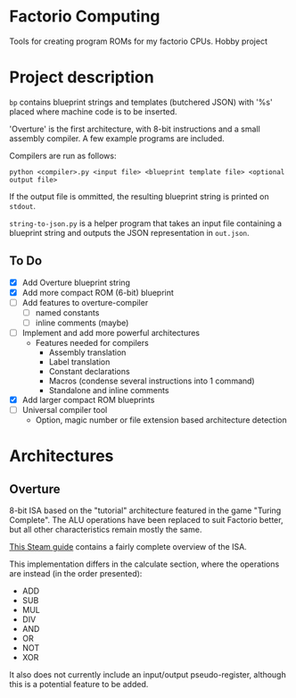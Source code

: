 # Factorio Computing
Tools for creating program ROMs for my factorio CPUs. Hobby project

# Project description
`bp` contains blueprint strings and templates (butchered JSON) with '%s' placed where machine code is to be inserted.

'Overture' is the first architecture, with 8-bit instructions and a small assembly compiler. A few example
programs are included.

Compilers are run as follows:
```
python <compiler>.py <input file> <blueprint template file> <optional output file>
```
If the output file is ommitted, the resulting blueprint string is printed on `stdout`.

`string-to-json.py` is a helper program that takes an input file containing a blueprint string and outputs the JSON representation in `out.json`.

## To Do
- [x] Add Overture blueprint string
- [x] Add more compact ROM (6-bit) blueprint
- [ ] Add features to overture-compiler
  - [ ] named constants
  - [ ] inline comments (maybe)
- [ ] Implement and add more powerful architectures
  - Features needed for compilers
    - Assembly translation
    - Label translation
    - Constant declarations
    - Macros (condense several instructions into 1 command)
    - Standalone and inline comments
- [x] Add larger compact ROM blueprints
- [ ] Universal compiler tool
  - Option, magic number or file extension based architecture detection

# Architectures
## Overture
8-bit ISA based on the "tutorial" architecture featured in the game "Turing Complete". The ALU operations have been replaced to suit Factorio better, but all other characteristics remain mostly the same.

[This Steam guide](https://steamcommunity.com/sharedfiles/filedetails/?id=2782647016) contains a fairly complete overview of the ISA.

This implementation differs in the calculate section, where the operations are instead (in the order presented):
- ADD
- SUB
- MUL
- DIV
- AND
- OR
- NOT
- XOR

It also does not currently include an input/output pseudo-register, although this is a potential feature to be added.